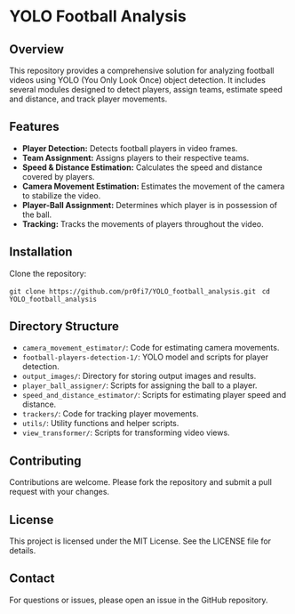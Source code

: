 # YOLO Football Analysis

## Overview
This repository provides a comprehensive solution for analyzing football videos using YOLO (You Only Look Once) object detection. It includes several modules designed to detect players, assign teams, estimate speed and distance, and track player movements. 

## Features
- **Player Detection:** Detects football players in video frames.
- **Team Assignment:** Assigns players to their respective teams.
- **Speed & Distance Estimation:** Calculates the speed and distance covered by players.
- **Camera Movement Estimation:** Estimates the movement of the camera to stabilize the video.
- **Player-Ball Assignment:** Determines which player is in possession of the ball.
- **Tracking:** Tracks the movements of players throughout the video.

## Installation
Clone the repository:

``` git clone https://github.com/pr0fi7/YOLO_football_analysis.git ```
``` cd YOLO_football_analysis```

## Directory Structure
- `camera_movement_estimator/`: Code for estimating camera movements.
- `football-players-detection-1/`: YOLO model and scripts for player detection.
- `output_images/`: Directory for storing output images and results.
- `player_ball_assigner/`: Scripts for assigning the ball to a player.
- `speed_and_distance_estimator/`: Scripts for estimating player speed and distance.
- `trackers/`: Code for tracking player movements.
- `utils/`: Utility functions and helper scripts.
- `view_transformer/`: Scripts for transforming video views.

## Contributing
Contributions are welcome. Please fork the repository and submit a pull request with your changes.

## License
This project is licensed under the MIT License. See the LICENSE file for details.

## Contact
For questions or issues, please open an issue in the GitHub repository.

